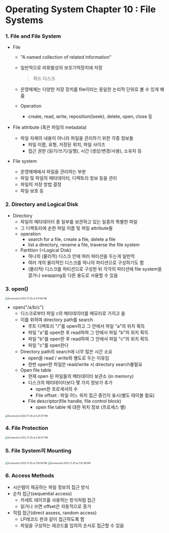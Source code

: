 # Operating System Chapter 10 : File Systems

### 1. File and File System

- File

  - "A named collection of related information"

  - 일반적으로 비휘발성의 보조기억장치에 저장

    > 하드 디스크

  - 운영체제는 다양한 저장 장치를 file이라는 동일한 논리적 단위로 볼 수 있게 해줌

  - Operation

    - create, read, write, reposition(lseek), delete, open, close 등

- File attribute (혹은 파일의 metadata)

  - 파일 자체의 내용이 아니라 파일을 관리하기 위한 각종 정보들
    - 파일 이름, 유형, 저장된 위치, 파일 사이즈
    - 접근 권한 (읽기/쓰기/실행), 시간 (생성/변경/사용), 소유자 등

- File system

  - 운영체제에서 파일을 관리하는 부분
  - 파일 및 파일의 메타데이터, 디렉토리 정보 등을 관리
  - 파일의 저장 방법 결정
  - 파일 보호 등

### 2. Directory and Logical Disk

- Directory
  - 파일의 메타데이터 중 일부를 보관하고 있는 일종의 특별한 파일
  - 그 디렉토리에 손한 파일 이름 및 파일 attribute들
  - operation
    - search for a file, create a file, delete a file
    - list a directory, rename a file, traverse the file system
  - Partition (=Logical Disk)
    - 하나의 (물리적) 디스크 안에 여러 파티션을 두는게 일반적
    - 여러 개의 물리적인 디스크를 하나의 파티션으로 구성하기도 함
    - (물리적) 디스크를 파티션으로 구성한 뒤 각각의 파티션에 file system을 깔거나 swapping등 다른 용도로 사용할 수 있음

### 3. open()

<img src="/Users/yangsiseon/Desktop/TIL/asset/img/Screenshot 2022-11-25 at 5.11.08 PM.png" alt="Screenshot 2022-11-25 at 5.11.08 PM" style="zoom:50%;" />

- open("/a/b/c")
  - 디스크로부터 파일 c의 메타데이터를 메모리로 가지고 옴
  - 이를 위하여 directory path를 search
    - 루트 디렉토리 "/"를 open하고 그 안에서 파일 "a"의 위치 획득
    - 파일 "a"를 open한 후 read하여 그 안에서 파일 "b"의 위치 획득
    - 파일 "b"를 open한 후 read하여 그 안에서 파일 "c"의 위치 획득
    - 파일 "c"를 open한다
  - Directory path의 search에 너무 많은 시간 소요
    - open을 read / write와 별도로 두는 이유임
    - 한번 open한 파일은 read/write 시 directory search불필요
  - Open file table
    - 현재 open 된 파일들의 메타데이터 보관소 (in memory)
    - 디스크의 메타데이터보다 몇 가지 정보가 추가
      - open한 프로세서의 수
      - File offset : 파일 어느 위치 접근 중인지 표시(별도 테이블 필요)
    - File descriptor(file handle, file control block)
      - open file table 에 대한 위치 정보 (프로세스 별)

<img src="/Users/yangsiseon/Desktop/TIL/asset/img/Screenshot 2022-11-25 at 5.25.57 PM.png" alt="Screenshot 2022-11-25 at 5.25.57 PM" style="zoom:50%;" />

### 4. File Protection

<img src="/Users/yangsiseon/Desktop/TIL/asset/img/Screenshot 2022-11-25 at 5.29.47 PM.png" alt="Screenshot 2022-11-25 at 5.29.47 PM" style="zoom:50%;" />

### 5. File System의 Mounting

<img src="/Users/yangsiseon/Desktop/TIL/asset/img/Screenshot 2022-11-25 at 7.19.34 PM.png" alt="Screenshot 2022-11-25 at 7.19.34 PM" style="zoom:50%;" />

<img src="/Users/yangsiseon/Desktop/TIL/asset/img/Screenshot 2022-11-25 at 7.20.39 PM.png" alt="Screenshot 2022-11-25 at 7.20.39 PM" style="zoom:50%;" />

### 6. Access Methods

-  시슨템이 제공하는 파일 정보의 접근 방식
  - 순차 접근(sequential access)
    - 카세트 테이프를 사용하는 방식처럼 접근
    - 읽거나 쓰면 offset은 자동적으로 증가
  - 직접 접근(direct assess, random access)
    - LP레코드 판과 같이 접근하도록 함
    - 파일을 구성하는 레코드를 임의의 순서로 접근할 수 있음




